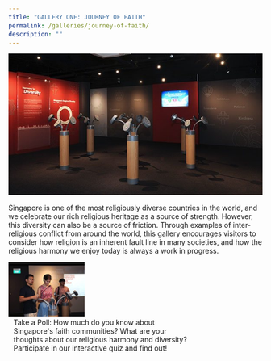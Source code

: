 ```yaml
---
title: "GALLERY ONE: JOURNEY OF FAITH"
permalink: /galleries/journey-of-faith/
description: ""
---
```

![GALLERY ONE: JOURNEY OF FAITH](/images/G1_1.jpg)

Singapore is one of the most religiously diverse countries in the world, and we celebrate our rich religious heritage as a source of strength. However, this diversity can also be a source of friction. Through examples of inter-religious conflict from around the world, this gallery encourages visitors to consider how religion is an inherent fault line in many societies, and how the religious harmony we enjoy today is always a work in progress.

<div style="width: 100%;">
	<div style="width: 30%; float:left; ">
		<img src="/images/G1_highlights.jpg"/>
	</div>
<div style="width:70%; float: left; padding: 0px 10px;">
	Take a Poll: How much do you know about Singapore's faith communities? What are your thoughts about our religious harmony and diversity? Participate in our interactive quiz and find out!
	</div>
</div>